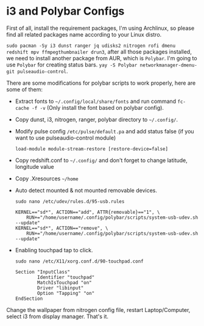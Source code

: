 # i3 and Polybar Configs

First of all, install the requirement packages, I'm using Archlinux, so please find all related packages name according to your Linux distro.

`sudo pacman -Sy i3 dunst ranger jq udisks2 nitrogen rofi dmenu redshift mpv ffmpegthumbnailer drun3`, after all those packages installed, we need to install another package from AUR, which is `Polybar`. I'm going to use `Polybar` for creating status bars. `yay -S Polybar networkmanager-dmenu-git pulseaudio-control`.

There are some modifications for polybar scripts to work properly, here are some of them:

- Extract fonts to `~/.config/local/share/fonts` and run command `fc-cache -f -v` (Only install the font based on polybar config).

- Copy dunst, i3, nitrogen, ranger, polybar directory to `~/.config/`.

- Modify pulse config `/etc/pulse/default.pa` and add status false (if you want to use pulseaudio-control module)

  ```
  load-module module-stream-restore [restore-device=false]
  ```

- Copy redshift.conf to `~/.config/` and don't forget to change latitude, longitude value

- Copy .Xresources `~/home`

- Auto detect mounted & not mounted removable devices.

  `sudo nano /etc/udev/rules.d/95-usb.rules`
  ```
  KERNEL=="sd*", ACTION=="add", ATTR{removable}=="1", \
      RUN+="/home/username/.config/polybar/scripts/system-usb-udev.sh --update"
  KERNEL=="sd*", ACTION=="remove", \
      RUN+="/home/username/.config/polybar/scripts/system-usb-udev.sh --update"
  ```
- Enabling touchpad tap to click.

  `sudo nano /etc/X11/xorg.conf.d/90-touchpad.conf`
  ```
  Section "InputClass"
          Identifier "touchpad"
          MatchIsTouchpad "on"
          Driver "libinput"
          Option "Tapping" "on"
  EndSection
  ```

Change the wallpaper from nitrogen config file, restart Laptop/Computer, select i3 from display manager. That's it.


